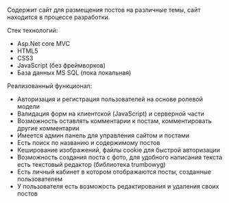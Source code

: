 Содержит сайт для размещения постов на различные темы, сайт находится в процессе разработки.

Стек технологий:
- Asp.Net core MVC
- HTML5
- CSS3
- JavaScript (без фреймворков)
- База данных MS SQL (пока локальная)
  
Реализованный функционал:
- Авторизация и регистрация пользователей на основе ролевой модели
- Валидация форм на клиентской (JavaScript) и серверной части
- Возможность оставлять комментарии к постам, комментировать другие комментарии
- Имеется админ панель для управления сайтом и постами
- Есть поиск по названию и содержимому постов
- Кеширование изображений, файлы cookie для быстрой авторизации
- Возможность создания поста с фото, для удобного написания текста есть текстовый редактор (библиотека trumbowyg)
- Есть личный кабинет в котором отображаются посты, созданные пользователем
- У пользователя есть возможость редактирования и удаления своих постов
